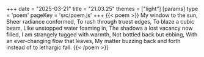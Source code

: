 +++
date = "2025-03-21"
title = "21.03.25"
themes = ["light"]
[params]
  type = 'poem'
  pageKey = 'src/poem.js'
+++
{{< poem >}}
My window to the sun,
Sheer radiance conformed,
To rush through truest edges,
To blaze a cubic beam,
Like unstopped water foaming in,
The shadows a lost vacancy now filled,
I am strangely tugged with warmth,
Not bottled back but ebbing,
With an ever-changing flow that leaves,
My matter buzzing back and forth instead of to lethargic fall.
{{< /poem >}}